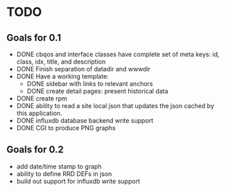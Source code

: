 TODO
=====

Goals for 0.1
----------------

* DONE cbqos and interface classes have complete set of meta keys: id, class,
  idx, title, and description
* DONE Finish separation of datadir and wwwdir
* DONE Have a working template:
  * DONE sidebar with links to relevant anchors
  * DONE create detail pages: present historical data
* DONE create rpm
* DONE ability to read a site local json that updates the json cached by this
  application.
* DONE influxdb database backend write support
* DONE CGI to produce PNG graphs

Goals for 0.2
----------------

* add date/time stamp to graph
* ability to define RRD DEFs in json
* build out support for influxdb write support
